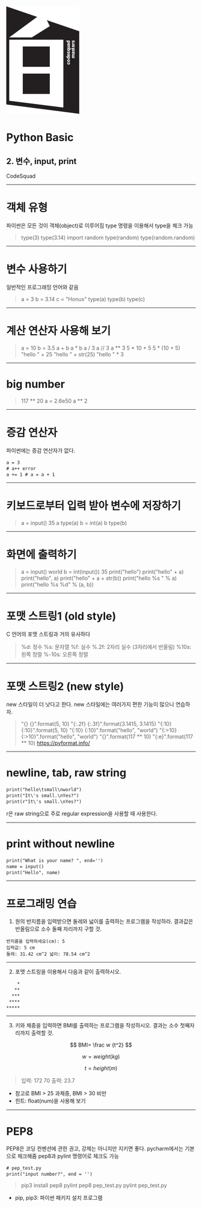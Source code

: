 # ![30%](images/img_white.png)
# Python Basic
## 2. 변수, input, print
CodeSquad

---
<!-- page_number: true -->
# 객체 유형 

파이썬은 모든 것이 객체(object)로 이루어짐 
type 명령을 이용해서 type을 체크 가능 
> type(3)
> type(3.14)
> import random
> type(random)
> type(random.random)

---
# 변수 사용하기
일반적인 프로그래밍 언어와 같음
> a = 3
> b = 3.14
> c = "Honux"
> type(a)
> type(b)
> type(c)


---
# 계산 연산자 사용해 보기 

> a = 10
> b = 3.5 
> a + b 
> a * b 
> a / 3
> a // 3 
> a ** 3 
> 5 * 10 + 5 
> 5 * (10 + 5)
> "hello " + 25 
> "hello " + str(25)
> "hello " * 3

---
# big number

> 117 ** 20
> a = 2.6e50
> a ** 2
---
# 증감 연산자 
파이썬에는 증감 연산자가 없다. 
```
a = 3 
# a++ error 
a += 1 # a = a + 1
```

---
# 키보드로부터 입력 받아 변수에 저장하기 

> a = input()
> 35 
> a
> type(a)
> b = int(a)
> b 
> type(b)

---
# 화면에 출력하기

> a = input()
> world
> b = int(input())
> 35
> print("hello")
> print("hello" + a)
> print("hello", a)
> print("hello" + a + str(b))
> print("hello %s " % a)
> print("hello %s %d" % (a, b))

---
# 포맷 스트링1 (old style)

C 언어의 포맷 스트링과 거의 유사하다
> %d: 정수
> %s: 문자열
> %f: 실수 
> %.2f: 2자리 실수 (3자리에서 반올림)
> %10s: 왼쪽 정렬 
> %-10s: 오른쪽 정렬 


---
# 포맷 스트링2 (new style)

new 스타일이 더 낫다고 한다.
new 스타일에는 여러가지 편한 기능이 많으니 연습하자. 

> "{} {}".format(5, 10)
> "{:.2f} {:.3f}".format(3.1415, 3.1415)
> "{:10} {:10}".format(5, 10)
> "{:10} {:10}".format("hello", "world")
> "{:>10} {:>10}".format("hello", "world")
> "{}".format(117 ** 10)
> "{:e}".format(117 ** 10)
https://pyformat.info/ 

---
# newline, tab, raw string
```
print("hello\tsmall\nworld")
print("It\'s small.\nYes?")
print(r"It\'s small.\nYes?")
```
r은 raw string으로 주로 regular expression을 사용할 때 사용한다.

---
# print without newline 
```
print("What is your name? ", end='')
name = input()
print("Hello", name)

```

---
# 프로그래밍 연습

1. 원의 반지름을 입력받으면 둘레와 넓이를 출력하는 프로그램을 작성하라. 
결과값은 반올림으로 소수 둘째 자리까지 구할 것. 

```
반지름을 입력하세요(cm): 5
입력값: 5 cm 
둘레: 31.42 cm^2 넓이: 78.54 cm^2
```
---
2. 포맷 스트링을 이용해서 다음과 같이 출력하시오. 
```
    *
   **
  ***
 ****
*****
```

---
3. 키와 체중을 입력하면 BMI를 출력하는 프로그램을 작성하시오. 
결과는 소수 첫째자리까지 출력할 것.

$$
BMI= \frac w {t^2}
$$ 

$$
w= weight (kg)
$$

$$t= height (m)$$
> 입력: 172 70
> 출력: 23.7

* 참고로 BMI > 25 과체중, BMI > 30 비만
* 힌트: float(num)을 사용해 보기 

---
# PEP8

PEP8은 코딩 컨벤션에 관한 권고, 강제는 아니지만 지키면 좋다.
pycharm에서는 기본으로 체크해줌
pep8과 pylint 명령어로 체크도 가능 

```
# pep_test.py
print("input number?", end = '')
```

> pip3 install pep8 pylint
> pep8 pep_test.py
> pylint pep_test.py

* pip, pip3: 파이썬 패키지 설치 프로그램
